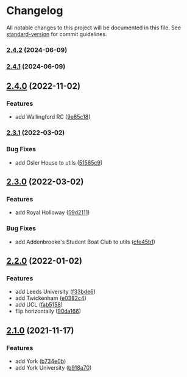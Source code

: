 # Changelog

All notable changes to this project will be documented in this file. See [standard-version](https://github.com/conventional-changelog/standard-version) for commit guidelines.

### [2.4.2](https://github.com/johnwalley/react-rowing-blades/compare/v2.4.1...v2.4.2) (2024-06-09)

### [2.4.1](https://github.com/johnwalley/react-rowing-blades/compare/v2.4.0...v2.4.1) (2024-06-09)

## [2.4.0](https://github.com/johnwalley/react-rowing-blades/compare/v2.3.1...v2.4.0) (2022-11-02)


### Features

* add Wallingford RC ([9e85c18](https://github.com/johnwalley/react-rowing-blades/commit/9e85c188186c13a9fef5bacc3e153343ff3d2b41))

### [2.3.1](https://github.com/johnwalley/react-rowing-blades/compare/v2.3.0...v2.3.1) (2022-03-02)


### Bug Fixes

* add Osler House to utils ([51565c9](https://github.com/johnwalley/react-rowing-blades/commit/51565c9a6de88b4e44677f8f3d48664e796f8132))

## [2.3.0](https://github.com/johnwalley/react-rowing-blades/compare/v2.2.0...v2.3.0) (2022-03-02)


### Features

* add Royal Holloway ([59d2111](https://github.com/johnwalley/react-rowing-blades/commit/59d21115469c04f8dead54c441109c9f2243e33e))


### Bug Fixes

* add Addenbrooke's Student Boat Club to utils ([cfe45b1](https://github.com/johnwalley/react-rowing-blades/commit/cfe45b18dfa4aeeee982cae4ef95d38e4f86de90))

## [2.2.0](https://github.com/johnwalley/react-rowing-blades/compare/v2.1.0...v2.2.0) (2022-01-02)


### Features

* add Leeds University ([f33bde6](https://github.com/johnwalley/react-rowing-blades/commit/f33bde66dceff2bee3ab91eb37c017a3df697062))
* add Twickenham ([e0382c4](https://github.com/johnwalley/react-rowing-blades/commit/e0382c48be0dc371bd147259a4df1ab2f316f6e7))
* add UCL ([fab5158](https://github.com/johnwalley/react-rowing-blades/commit/fab515864530f7fd45581e60553832576931e86b))
* flip horizontally ([90da166](https://github.com/johnwalley/react-rowing-blades/commit/90da1664c0fc21dab4a6aeb167ef87ac99f65287))

## [2.1.0](https://github.com/johnwalley/react-rowing-blades/compare/v2.0.0...v2.1.0) (2021-11-17)


### Features

* add York ([b734e0b](https://github.com/johnwalley/react-rowing-blades/commit/b734e0b3734dece591186a81ced781d1852310bd))
* add York University ([b918a70](https://github.com/johnwalley/react-rowing-blades/commit/b918a70ec6a82cd36c6fb100c7ddba1efc5f0ec9))
